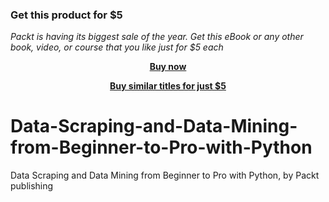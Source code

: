 
### Get this product for $5

<i>Packt is having its biggest sale of the year. Get this eBook or any other book, video, or course that you like just for $5 each</i>


<b><p align='center'>[Buy now](https://packt.link/9781801818483)</p></b>


<b><p align='center'>[Buy similar titles for just $5](https://subscription.packtpub.com/search)</p></b>


# Data-Scraping-and-Data-Mining-from-Beginner-to-Pro-with-Python
Data Scraping and Data Mining from Beginner to Pro with Python, by Packt publishing
